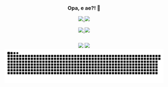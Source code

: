 <div align="center">

### Opa, e ae?! 👋

<!--github stats-->
<div align="center" style="display: inline">
   <a href="https://github.com/AecioJose">
   <div style="display: inline_block">
      <img height="175em" src="https://github-readme-stats.vercel.app/api?username=brav999&show_icons=true&include_all_commits=true&count_private=true&bg_color=151515&border_color=9C4E6A&title_color=d7d8c0&text_color=d1c89a&icon_color=5aa2c9"/>
      <img height="175em" src="https://github-readme-stats.vercel.app/api/top-langs/?username=brav999&layout=compact&langs_count=7&bg_color=151515&border_color=9C4E6A&title_color=d7d8c0&text_color=d5e5e4&icon_color=5aa2c9"/>
   </div>
</div>
 
  
 <!--Imagem de linguagens-->
<div style="display: inline_block"><br>
 <img src="https://img.shields.io/badge/JavaScript-F7DF1E?style=for-the-badge&logo=javascript&logoColor=black"/>
 <img src="https://img.shields.io/badge/TypeScript-007ACC?style=for-the-badge&logo=typescript&logoColor=white"/>
</div>
  
  ##
  
<!--Redes Sociais-->
<div>
  <a href="www.linkedin.com/in/bravlima" target="_blank"><img src="https://img.shields.io/badge/-LinkedIn-%230077B5?style=for-the-badge&logo=linkedin&logoColor=white" target="_blank"></a> 
  <a href="https://instagram.com/bravlima" target="_blank"><img src="https://img.shields.io/badge/-Instagram-%23E4405F?style=for-the-badge&logo=instagram&logoColor=white" target="_blank"></a>
</div>

<!--Snaka Game-->
<picture>
  <source media="(prefers-color-scheme: dark)" srcset="https://raw.githubusercontent.com/brav999/brav999/output/github-contribution-grid-snake-dark.svg">
  <source media="(prefers-color-scheme: light)" srcset="https://raw.githubusercontent.com/brav999/brav999/output/github-contribution-grid-snake.svg">
  <img alt="github contribution grid snake animation" src="https://raw.githubusercontent.com/brav999/brav999/output/github-contribution-grid-snake.svg">
</picture>
